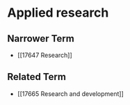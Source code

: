 # Applied research  

## Narrower Term

- [[17647 Research]]  

## Related Term

- [[17665 Research and development]]  


